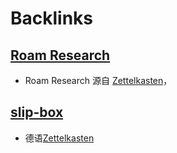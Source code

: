 
# Backlinks
## [Roam Research](<Roam Research.md>)
- Roam Research 源自 [Zettelkasten](<Zettelkasten.md>)，

## [slip-box](<slip-box.md>)
- 德语[Zettelkasten](<Zettelkasten.md>)

